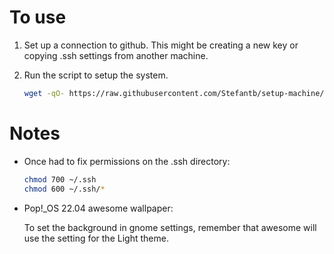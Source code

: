# To use

1. Set up a connection to github. 
    This might be creating a new key or copying .ssh settings from another machine. 

2. Run the script to setup the system.
    ``` bash
    wget -qO- https://raw.githubusercontent.com/Stefantb/setup-machine/refs/heads/main/setup-pop-22.sh | bash | tee setup-pop-22.log
    ```


# Notes

* Once had to fix permissions on the .ssh directory: 

    ``` bash
    chmod 700 ~/.ssh
    chmod 600 ~/.ssh/*
    ```
* Pop!_OS 22.04 awesome wallpaper:

    To set the background in gnome settings, remember that awesome will use the setting for the Light theme.



